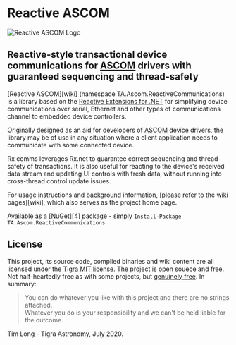 # Reactive ASCOM #

![Reactive ASCOM Logo](https://github.com/Tigra-Astronomy/TA.ReactiveCommunications/wiki/Artwork/ReactiveASCOM520x520.png)  

## Reactive-style transactional device communications for [ASCOM][ascom] drivers with guaranteed sequencing and thread-safety ##

[Reactive ASCOM][wiki] (namespace TA.Ascom.ReactiveCommunications) is a library based on the [Reactive Extensions for .NET][rx] for simplifying device communications over serial, Ethernet and other types of communications channel to embedded device controllers.

Originally designed as an aid for developers of [ASCOM][ascom] device drivers,
the library may be of use in any situation where a client application
needs to communicate with some connected device.

Rx comms leverages Rx.net to guarantee correct sequencing and thread-safety of transactions. It is also useful for reacting to
the device's received data stream and updating UI controls with
fresh data, without running into cross-thread control update issues.

For usage instructions and background information, [please refer to the wiki pages][wiki], which also serves as the project home page.

Available as a [NuGet][4] package - simply `Install-Package TA.Ascom.ReactiveCommunications`

## License ##

This project, its source code, compiled binaries and wiki content
are all licensed under the [Tigra MIT license][license].
The project is open souece and free.
Not half-heartedly free as with some projects, but [genuinely free][yt-sysf].
In summary:

> You can do whatever you like with this project and there are no strings attached.  
> Whatever you do is your responsibility and we can't be held liable for the outcome.

[license]: https://tigra.mit-license.org "The Tigra Astronomy no-strings free software license"
[yt-sysf]: https://www.youtube.com/watch?v=kloweL2fw7Q "Set Your Software Free: Our philosphy on open source software"

Tim Long - Tigra Astronomy, July 2020.

[rx]: https://github.com/dotnet/reactive "Reactive Extensions for .NET"
[ascom]: http://ascom-standards.org "Astronomy Common Object Model"
[nuget]: http://www.nuget.org "NuGet Package Manager"
[yt-intro]: https://www.youtube.com/watch?v=2rE6ZsNUWCE&t=8s "Quick start introductory video"
[yt-trans-intro]: https://www.youtube.com/watch?v=QqMK0nu01MI "Basic guide to creating transactions"
[yt-trans-deep]: https://www.youtube.com/watch?v=hV9BzGyiZwc "Deep dive into creating transactions"
[license]: https://tigra.mit-license.org "The Tigra Astronomy no-strings free software license"
[yt-sysf]: https://www.youtube.com/watch?v=kloweL2fw7Q "Set Your Software Free: Our philosphy on open source software"
